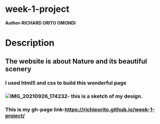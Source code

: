 # week-1-project
**Author-RICHARD ORITO OMONDI**
# Description
## The website is about Nature and its beautiful scenery
### I used html5 and css to build this wonderful page
### ![IMG_20210926_174232](https://user-images.githubusercontent.com/48394582/134821907-3b961b5a-f73f-44f3-8e1f-58ddf1f09ade.jpg)- this is a sketch of my design.
### This is my gh-page link-https://richieorito.github.io/week-1-project/
